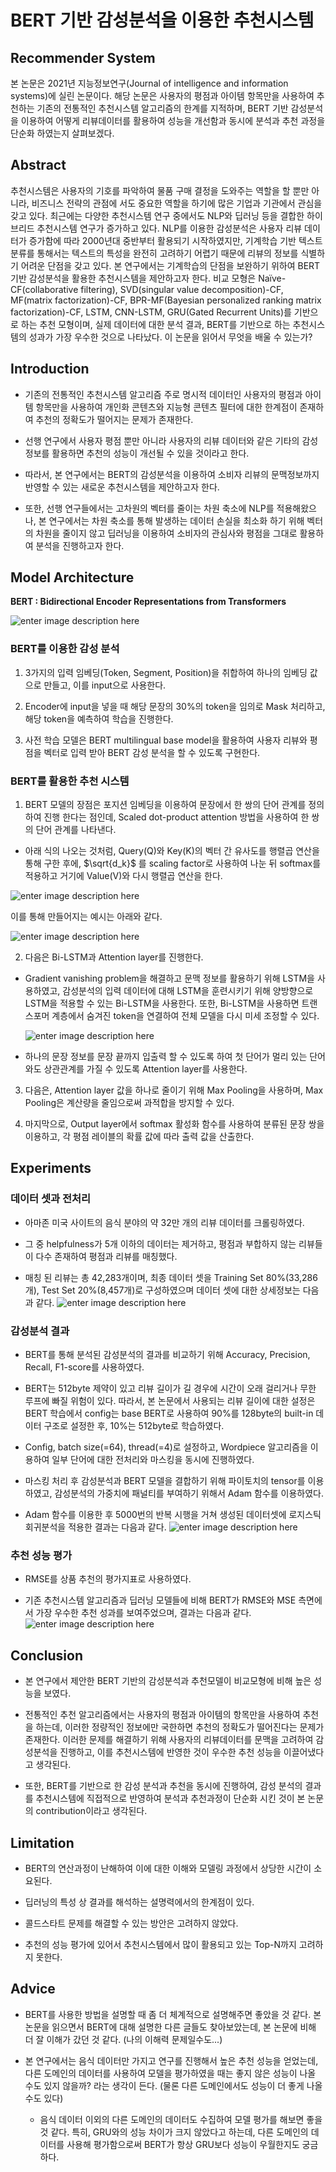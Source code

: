 ﻿# BERT 기반 감성분석을 이용한 추천시스템

## Recommender System
본 논문은 2021년 지능정보연구(Journal of intelligence and information systems)에 실린 논문이다. 해당 논문은 사용자의 평점과 아이템 항목만을 사용하여 추천하는 기존의 전통적인 추천시스템 알고리즘의 한계를 지적하며, BERT 기반 감성분석을 이용하여 어떻게 리뷰데이터를 활용하여 성능을 개선함과 동시에 분석과 추천 과정을 단순화 하였는지 살펴보겠다.

## Abstract
추천시스템은 사용자의 기호를 파악하여 물품 구매 결정을 도와주는 역할을 할 뿐만 아니라, 비즈니스 전략의 관점에 서도 중요한 역할을 하기에 많은 기업과 기관에서 관심을 갖고 있다. 최근에는 다양한 추천시스템 연구 중에서도 NLP와 딥러닝 등을 결합한 하이브리드 추천시스템 연구가 증가하고 있다. NLP를 이용한 감성분석은 사용자 리뷰 데이터가 증가함에 따라 2000년대 중반부터 활용되기 시작하였지만, 기계학습 기반 텍스트 분류를 통해서는 텍스트의 특성을 완전히 고려하기 어렵기 때문에 리뷰의 정보를 식별하기 어려운 단점을 갖고 있다. 본 연구에서는 기계학습의 단점을 보완하기 위하여 BERT 기반 감성분석을 활용한 추천시스템을 제안하고자 한다. 비교 모형은 Naïve-CF(collaborative filtering), SVD(singular value decomposition)-CF, MF(matrix factorization)-CF, BPR-MF(Bayesian personalized ranking matrix factorization)-CF, LSTM, CNN-LSTM, GRU(Gated Recurrent Units)를 기반으로 하는 추천 모형이며, 실제 데이터에 대한 분석 결과, BERT를 기반으로 하는 추천시스템의 성과가 가장 우수한 것으로 나타났다. 이 논문을 읽어서 무엇을 배울 수 있는가?


## Introduction

- 기존의 전통적인 추천시스템 알고리즘 주로 명시적 데이터인 사용자의 평점과 아이템 항목만을 사용하여 개인화 콘텐츠와 지능형 콘텐츠 필터에 대한 한계점이 존재하여 추천의 정확도가 떨어지는 문제가 존재한다. 

- 선행 연구에서 사용자 평점 뿐만 아니라 사용자의 리뷰 데이터와 같은 기타의 감성 정보를 활용하면 추천의 성능이 개선될 수 있을 것이라고 한다.  

- 따라서, 본 연구에서는 BERT의 감성분석을 이용하여 소비자 리뷰의 문맥정보까지 반영할 수 있는 새로운 추천시스템을 제안하고자 한다. 

- 또한, 선행 연구들에서는 고차원의 벡터를 줄이는 차원 축소에 NLP를 적용해왔으나, 본 연구에서는 차원 축소를 통해 발생하는 데이터 손실을 최소화 하기 위해 벡터의 차원을 줄이지 않고 딥러닝을 이용하여 소비자의 관심사와 평점을 그대로 활용하여 분석을 진행하고자 한다. 

## Model Architecture
**BERT : Bidirectional Encoder Representations from Transformers**

![enter image description here](https://user-images.githubusercontent.com/79245484/147387211-f51e77c6-8e35-4ea8-b884-73d3077b159e.PNG)

### BERT를 이용한 감성 분석

 1.  3가지의 입력 임베딩(Token, Segment, Position)을 취합하여 하나의 임베딩 값으로 만들고, 이를 input으로 사용한다. 
 
 2. Encoder에 input을 넣을 때 해당 문장의 30%의 token을 임의로 Mask 처리하고, 해당 token을 예측하여 학습을 진행한다. 
 
 3.  사전 학습 모델은 BERT multilingual base model을 활용하여 사용자 리뷰와 평점을 벡터로 입력 받아 BERT 감성 분석을 할 수 있도록 구현한다. 


### BERT를 활용한 추천 시스템

 1. BERT 모델의 장점은 포지션 임베딩을 이용하여 문장에서 한 쌍의 단어 관계를 정의하여 진행 한다는 점인데,  Scaled dot-product attention 방법을 사용하여 한 쌍의 단어 관계를 나타낸다.
 - 아래 식의 나오는 것처럼, Query(Q)와 Key(K)의 벡터 간 유사도를 행렬곱 연산을 통해 구한 후에,  $\sqrt{d_k}$ 를 scaling factor로 사용하여 나눈 뒤 softmax를 적용하고 거기에 Value(V)와 다시 행렬곱 연산을 한다. 


![enter image description here](https://user-images.githubusercontent.com/79245484/147388184-ec512ff5-8d48-4f79-be8c-90698c367fe0.PNG)

   이를 통해 만들어지는 예시는 아래와 같다. 
   
![enter image description here](https://user-images.githubusercontent.com/79245484/147388577-776709dc-6f5d-49fd-83a7-9bc4e2bd5f0e.PNG)


 2. 다음은 Bi-LSTM과 Attention layer를 진행한다. 
 - Gradient vanishing problem을 해결하고 문맥 정보를 활용하기 위해 LSTM을 사용하였고, 감성분석의 입력 데이터에 대해 LSTM을 훈련시키기 위해 양방향으로 LSTM을 적용할 수 있는 Bi-LSTM을 사용한다. 또한, Bi-LSTM을 사용하면 트랜스포머 계층에서 숨겨진 token을 연결하여 전체 모델을 다시 미세 조정할 수 있다. 


	![enter image description here](https://user-images.githubusercontent.com/79245484/147388578-30d9c740-a893-4bae-8057-56a0cb1088ca.PNG)


- 하나의 문장 정보를 문장 끝까지 입출력 할 수 있도록 하여 첫 단어가 멀리 있는 단어와도 상관관계를 가질 수 있도록 Attention layer를 사용한다. 



 3. 다음은, Attention layer 값을 하나로 줄이기 위해 Max Pooling을 사용하며,  Max Pooling은 계산량을 줄임으로써 과적합을 방지할 수 있다. 
 
 4. 마지막으로, Output layer에서 softmax 활성화 함수를 사용하여 분류된 문장 쌍을 이용하고, 각 평점 레이블의 확률 값에 따라 출력 값을 산출한다. 


## Experiments
### 데이터 셋과 전처리
- 아마존 미국 사이트의 음식 분야의 약 32만 개의 리뷰 데이터를 크롤링하였다.

- 그 중 helpfulness가 5개 이하의 데이터는 제거하고, 평점과 부합하지 않는 리뷰들이 다수 존재하여 평점과 리뷰를 매칭했다.

-  매칭 된 리뷰는 총 42,283개이며, 최종 데이터 셋을 Training Set 80%(33,286개), Test Set 20%(8,457개)로 구성하였으며 데이터 셋에 대한 상세정보는 다음과 같다. ![enter image description here](https://user-images.githubusercontent.com/79245484/147388935-56c0748a-ad58-4d87-9f2f-47a099d1ad70.PNG)


### 감성분석 결과
- BERT를 통해 분석된 감성분석의 결과를 비교하기 위해 Accuracy, Precision, Recall, F1-score를 사용하였다. 

- BERT는 512byte 제약이 있고 리뷰 길이가 길 경우에 시간이 오래 걸리거나 무한 루프에 빠질 위험이 있다. 따라서, 본 논문에서 사용되는 리뷰 길이에 대한 설정은 BERT 학습에서 config는 base BERT로 사용하여 90%를 128byte의 built-in 데이터 구조로 설정한 후, 10%는 512byte로 학습하였다. 

- Config, batch size(=64), thread(=4)로 설정하고, Wordpiece 알고리즘을 이용하여 일부 단어에 대한 전처리와 마스킹을 동시에 진행하였다. 

- 마스킹 처리 후 감성분석과 BERT 모델을 결합하기 위해 파이토치의 tensor를 이용하였고, 감성분석의 가중치에 패널티를 부여하기 위해서 Adam 함수를 이용하였다. 

- Adam 함수를 이용한 후 5000번의 반복 시행을 거쳐 생성된 데이터셋에 로지스틱 회귀분석을 적용한 결과는 다음과 같다. ![enter image description here](https://user-images.githubusercontent.com/79245484/147388937-be0096fd-2078-488c-9566-214ed58ae820.PNG)


### 추천 성능 평가
- RMSE를 상품 추천의 평가지표로 사용하였다. 

- 기존 추천시스템 알고리즘과 딥러닝 모델들에 비해 BERT가 RMSE와 MSE 측면에서 가장 우수한 추천 성과를 보여주었으며, 결과는 다음과 같다. ![enter image description here](https://user-images.githubusercontent.com/79245484/147389086-7a31102d-e8a6-48b9-ab0c-6e4b5b821aa0.PNG)


## Conclusion
- 본 연구에서 제안한 BERT 기반의 감성분석과 추천모델이 비교모형에 비해 높은 성능을 보였다.  

- 전통적인 추천 알고리즘에서는 사용자의 평점과 아이템의 항목만을 사용하여 추천을 하는데, 이러한 정량적인 정보에만 국한하면 추천의 정확도가 떨어진다는 문제가 존재한다. 이러한 문제를 해결하기 위해 사용자의 리뷰데이터를 문맥을 고려하여 감성분석을 진행하고, 이를 추천시스템에 반영한 것이 우수한 추천 성능을 이끌어냈다고 생각된다. 

- 또한, BERT를 기반으로 한 감성 분석과 추천을 동시에 진행하여, 감성 분석의 결과를 추천시스템에 직접적으로 반영하여 분석과 추천과정이 단순화 시킨 것이 본 논문의 contribution이라고 생각된다. 


## Limitation
- BERT의 연산과정이 난해하여 이에 대한 이해와 모델링 과정에서 상당한 시간이 소요된다.

- 딥러닝의 특성 상 결과를 해석하는 설명력에서의 한계점이 있다.

- 콜드스타트 문제를 해결할 수 있는 방안은 고려하지 않았다.

- 추천의 성능 평가에 있어서 추천시스템에서 많이 활용되고 있는 Top-N까지 고려하지 못한다.

## Advice
- BERT를 사용한 방법을 설명할 때 좀 더 체계적으로 설명해주면 좋았을 것 같다. 본 논문을 읽으면서 BERT에 대해 설명한 다른 글들도 찾아보았는데, 본 논문에 비해 더 잘 이해가 갔던 것 같다. (나의 이해력 문제일수도...)

- 본 연구에서는 음식 데이터만 가지고 연구를 진행해서 높은 추천 성능을 얻었는데, 다른 도메인의 데이터를 사용하여 모델을 평가하였을 때는 좋지 않은 성능이 나올 수도 있지 않을까? 라는 생각이 든다. (물론 다른 도메인에서도 성능이 더 좋게 나올 수도 있다) 
	- 음식 데이터 이외의 다른 도메인의 데이터도 수집하여 모델 평가를 해보면 좋을 것 같다. 특히, GRU와의 성능 차이가 크지 않았다고 하는데, 다른 도메인의 데이터를 사용해 평가함으로써 BERT가 항상 GRU보다 성능이 우월한지도 궁금하다. 
